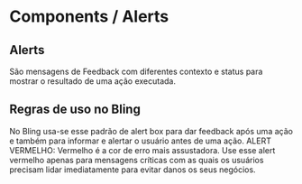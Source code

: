 # Components / Alerts

## Alerts

São mensagens de Feedback com diferentes contexto e status para mostrar o resultado de uma ação executada.

[](_media/live-examples/alert.html ':include :type=iframe width=100% height=650px')
## Regras de uso no Bling

No Bling usa-se esse padrão de alert box para dar feedback após uma ação e também para informar e alertar o usuário antes de uma ação.
ALERT VERMELHO: Vermelho é a cor de erro mais assustadora. Use esse alert vermelho apenas para mensagens críticas com as quais os usuários precisam lidar imediatamente para evitar danos os seus negócios.
